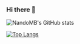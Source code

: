 ### Hi there 👋

![NandoMB's GitHub stats](https://github-readme-stats.vercel.app/api?username=NandoMB&show_icons=true&theme=radical&count_private=true)

[![Top Langs](https://github-readme-stats.vercel.app/api/top-langs/?username=NandoMB&langs_count=8&theme=radical&count_private=true)](https://github.com/NandoMB)
